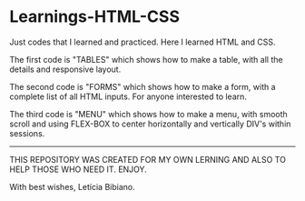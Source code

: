 # Learnings-HTML-CSS
 Just codes that I learned and practiced. Here I learned HTML and CSS.

The first code is "TABLES" which shows how to make a table, with all the details and responsive layout.

The second code is "FORMS" which shows how to make a form, with a complete list of all HTML inputs. For anyone interested to learn.

The third code is "MENU" which shows how to make a menu, with smooth scroll and using FLEX-BOX to center horizontally and vertically DIV's within sessions.

--------------------------------------------------------------------------------------------------------------------------

THIS REPOSITORY WAS CREATED FOR MY OWN LERNING AND ALSO TO HELP THOSE WHO NEED IT. ENJOY.

With best wishes, Letícia Bibiano.
